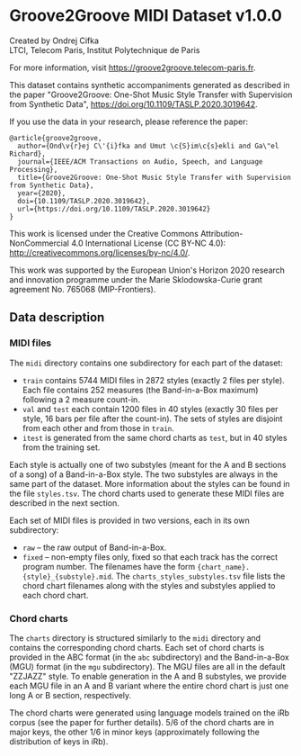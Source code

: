 Groove2Groove MIDI Dataset v1.0.0
==================================

Created by Ondrej Cifka  
LTCI, Telecom Paris, Institut Polytechnique de Paris

For more information, visit <https://groove2groove.telecom-paris.fr>.

This dataset contains synthetic accompaniments generated as described in the paper
"Groove2Groove: One-Shot Music Style Transfer with Supervision from Synthetic Data",
<https://doi.org/10.1109/TASLP.2020.3019642>.

If you use the data in your research, please reference the paper:
 
    @article{groove2groove,
      author={Ond\v{r}ej C\'{i}fka and Umut \c{S}im\c{s}ekli and Ga\"el Richard},
      journal={IEEE/ACM Transactions on Audio, Speech, and Language Processing}, 
      title={Groove2Groove: One-Shot Music Style Transfer with Supervision from Synthetic Data}, 
      year={2020},
      doi={10.1109/TASLP.2020.3019642},
      url={https://doi.org/10.1109/TASLP.2020.3019642}
    }

This work is licensed under the Creative Commons Attribution-NonCommercial 4.0 International
License (CC BY-NC 4.0): <http://creativecommons.org/licenses/by-nc/4.0/>.

This work was supported by the European Union's Horizon 2020 research and innovation
programme under the Marie Sklodowska-Curie grant agreement No. 765068 (MIP-Frontiers).

## Data description

### MIDI files
The `midi` directory contains one subdirectory for each part of the dataset:
- `train` contains 5744 MIDI files in 2872 styles (exactly 2 files per style). Each file contains
  252 measures (the Band-in-a-Box maximum) following a 2 measure count-in.
- `val` and `test` each contain 1200 files in 40 styles (exactly 30 files per style, 16 bars per
  file after the count-in). The sets of styles are disjoint from each other and from those in
  `train`.
- `itest` is generated from the same chord charts as `test`, but in 40 styles from the training set.

Each style is actually one of two substyles (meant for the A and B sections of a song) of a
Band-in-a-Box style. The two substyles are always in the same part of the dataset. More information
about the styles can be found in the file `styles.tsv`. The chord charts used to generate these
MIDI files are described in the next section.

Each set of MIDI files is provided in two versions, each in its own subdirectory:
- `raw` – the raw output of Band-in-a-Box.
- `fixed` – non-empty files only, fixed so that each track has the correct program number.
The filenames have the form `{chart_name}.{style}_{substyle}.mid`. The `charts_styles_substyles.tsv`
file lists the chord chart filenames along with the styles and substyles applied to each chord
chart.

### Chord charts
The `charts` directory is structured similarly to the `midi` directory and contains the
corresponding chord charts. Each set of chord charts is provided in the ABC format (in the `abc`
subdirectory) and the Band-in-a-Box (MGU) format (in the `mgu` subdirectory). The MGU files are all
in the default "ZZJAZZ" style. To enable generation in the A and B substyles, we provide each MGU
file in an A and B variant where the entire chord chart is just one long A or B section,
respectively.

The chord charts were generated using language models trained on the iRb corpus (see the paper
for further details). 5/6 of the chord charts are in major keys, the other 1/6 in minor keys
(approximately following the distribution of keys in iRb).
